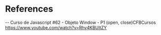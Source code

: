 



# References


-- Curso de Javascript #62 - Objeto Window - P1 (open, close)CFBCursos
https://www.youtube.com/watch?v=Rhv4KBUItZY
